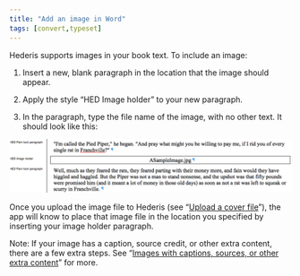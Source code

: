 ```yaml
---
title: "Add an image in Word"
tags: [convert,typeset]
---
```

 
<html><body><section data-type="chapter" class="hsecchapter" data-hederis-type="hsecchapter" id="add-an-image" data-pi-attrs="id: add-an-image; data-tags: convert,typeset;" role="doc-chapter" data-tags="convert,typeset" data-author-name=" " data-book-title=" " title="Add an image in Word"><p class="hblkp" data-hederis-type="hblkp" id="puAT3ng0E">Hederis supports images in your book text. To include an image:</p><ol class="hwprnumlist" data-hederis-type="hwprnumlist" id="pQRh0uCyZ"><li class="hblkoli" data-hederis-type="hblkoli" id="liEu8nuSfz"><p class="hblkoli" data-hederis-type="hblklip" id="pvjtFZ76a">Insert a new, blank paragraph in the location that the image should appear.</p></li><li class="hblkoli" data-hederis-type="hblkoli" id="liTjaPaXPA"><p class="hblkoli" data-hederis-type="hblklip" id="pmuiwn0Wg">Apply the style &#8220;HED Image holder&#8221; to your new paragraph.</p></li><li class="hblkoli" data-hederis-type="hblkoli" id="lidnlUYvLc"><p class="hblkoli" data-hederis-type="hblklip" id="puUfKgbu9">In the paragraph, type the file name of the image, with no other text. It should look like this:</p></li></ol><img data-hederis-type="hblkimg" class="hblkimg" id="pUpZB1XkB" src="/images/image_1.png" data-img-src="/images/image_1.png"/><p class="hblkp" data-hederis-type="hblkp" id="pCVXlHQla">Once you upload the image file to Hederis (see &#8220;<a href="{% link _docs/upload-a-cover.md %}" data-hederis-type="hspana" id="pDd9NQYIr"><span class="Hyperlink" data-hederis-type="hspnspan" id="poj9iawCL">Upload a cover file</span></a>&#8221;), the app will know to place that image file in the location you specified by inserting your image holder paragraph.</p><p class="hblkp" data-hederis-type="hblkp" id="puvKsGih1">Note: If your image has a caption, source credit, or other extra content, there are a few extra steps. See &#8220;<a href="{% link _docs/images-with-captions-etc.md %}" data-hederis-type="hspana" id="prfdXmQH6"><span class="Hyperlink" data-hederis-type="hspnspan" id="plB1WkfUo">Images with captions, sources, or other extra content</span></a>&#8221; for more.</p></section></body></html>
